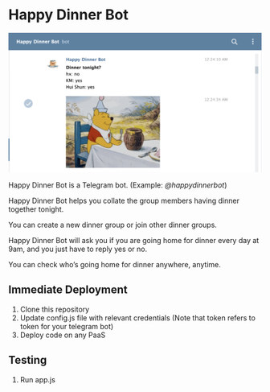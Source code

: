 # Happy Dinner Bot

![Web view](https://github.com/huishun98/happy-dinner-bot-public/blob/master/assets/screenshot.png)

Happy Dinner Bot is a Telegram bot. (Example: *@happydinnerbot*)

Happy Dinner Bot helps you collate the group members having dinner together tonight.

You can create a new dinner group or join other dinner groups.

Happy Dinner Bot will ask you if you are going home for dinner every day at 9am, and you just have to reply yes or no.

You can check who’s going home for dinner anywhere, anytime.

## Immediate Deployment

1. Clone this repository
2. Update config.js file with relevant credentials (Note that token refers to token for your telegram bot)
3. Deploy code on any PaaS

## Testing
1. Run app.js
